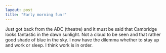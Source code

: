 ```yaml
---
layout: post
title: "Early morning fun!"
---
```

Just got back from the ADC (theatre) and it must be said that Cambridge looks
fantastic in the dawn sunlight. Not a cloud to be seen and that rather good
shade of blue in the sky. I now have the dilemma whether to stay up and work
or sleep. I think work is in order.

